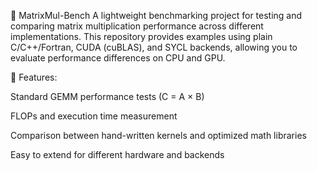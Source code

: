 🚀 MatrixMul-Bench
A lightweight benchmarking project for testing and comparing matrix multiplication performance across different implementations.
This repository provides examples using plain C/C++/Fortran, CUDA (cuBLAS), and SYCL backends, allowing you to evaluate performance differences on CPU and GPU.

🔹 Features:

Standard GEMM performance tests (C = A × B)

FLOPs and execution time measurement

Comparison between hand-written kernels and optimized math libraries

Easy to extend for different hardware and backends
